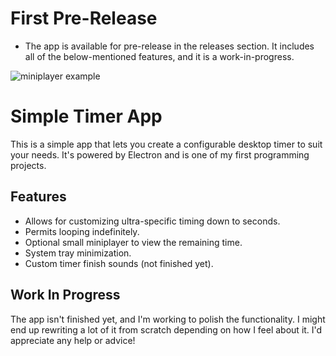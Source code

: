 # First Pre-Release
* The app is available for pre-release in the releases section. It includes all of the below-mentioned features, and it is a work-in-progress.
  
![miniplayer example](https://cdn.discordapp.com/attachments/1279629058149191794/1372293175410032874/image.png?ex=68263f1c&is=6824ed9c&hm=bc5b353180136ad7955a396b638e29b0a8c1c3beac8afcd5362367f37b7fc16e&)
  
# Simple Timer App

This is a simple app that lets you create a configurable desktop timer to suit your needs. 
It's powered by Electron and is one of my first programming projects. 

## Features
* Allows for customizing ultra-specific timing down to seconds.
* Permits looping indefinitely.
* Optional small miniplayer to view the remaining time.
* System tray minimization.
* Custom timer finish sounds (not finished yet).

## Work In Progress

The app isn't finished yet, and I'm working to polish the functionality. 
I might end up rewriting a lot of it from scratch depending on how I feel about it.
I'd appreciate any help or advice!

